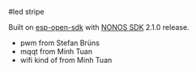 #led stripe

Built on [esp-open-sdk](https://github.com/pfalcon/esp-open-sdk) with
[NONOS SDK](https://github.com/espressif/ESP8266_NONOS_SDK) 2.1.0 release.

- pwm from Stefan Brüns 
- mqqt from Minh Tuan
- wifi kind of from Minh Tuan
